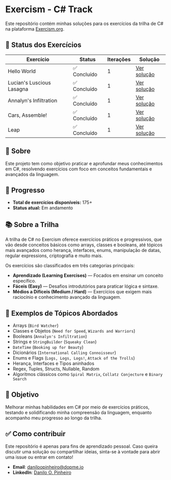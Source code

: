 # Exercism - C# Track

Este repositório contém minhas soluções para os exercícios da trilha de C# na plataforma [Exercism.org](https://exercism.org/tracks/csharp).

## 🚧 Status dos Exercícios

| Exercício       | Status     | Iterações | Solução                                                                 |
|-----------------|------------|-----------|-------------------------------------------------------------------------|
| Hello World     | ✅ Concluído | 1         | [Ver solução](https://exercism.org/tracks/csharp/exercises/hello-world/solutions/daniloopinheiro) |
| Lucian's Luscious Lasagna | ✅ Concluído | 1 | [Ver solução](https://exercism.org/tracks/csharp/exercises/lucians-luscious-lasagna/solutions/daniloopinheiro) |
| Annalyn's Infiltration | ✅ Concluído | 1 | [Ver solução](https://exercism.org/tracks/csharp/exercises/annalyns-infiltration/solutions/daniloopinheiro) |
| Cars, Assemble! | ✅ Concluído | 1 | [Ver solução](https://exercism.org/tracks/csharp/exercises/cars-assemble/solutions/daniloopinheiro) |
| Leap            | ✅ Concluído | 1 | [Ver solução](https://exercism.org/tracks/csharp/exercises/leap/solutions/daniloopinheiro) |




## 🧠 Sobre

Este projeto tem como objetivo praticar e aprofundar meus conhecimentos em C#, resolvendo exercícios com foco em conceitos fundamentais e avançados da linguagem.

## 📌 Progresso

- **Total de exercícios disponíveis:** 175+
- **Status atual:** Em andamento

## 📚 Sobre a Trilha

A trilha de C# no Exercism oferece exercícios práticos e progressivos, que vão desde conceitos básicos como arrays, classes e booleans, até tópicos mais avançados como herança, interfaces, enums, manipulação de datas, regular expressions, criptografia e muito mais.

Os exercícios são classificados em três categorias principais:
- **Aprendizado (Learning Exercises)** — Focados em ensinar um conceito específico.
- **Fáceis (Easy)** — Desafios introdutórios para praticar lógica e sintaxe.
- **Médios a Difíceis (Medium / Hard)** — Exercícios que exigem mais raciocínio e conhecimento avançado da linguagem.

## 🧩 Exemplos de Tópicos Abordados

- Arrays (`Bird Watcher`)
- Classes e Objetos (`Need for Speed`, `Wizards and Warriors`)
- Booleans (`Annalyn's Infiltration`)
- Strings e `StringBuilder` (`Squeaky Clean`)
- `DateTime` (`Booking up for Beauty`)
- Dicionários (`International Calling Connoisseur`)
- Enums e Flags (`Logs, Logs, Logs!`, `Attack of the Trolls`)
- Herança, Interfaces e Tipos aninhados
- Regex, Tuples, Structs, Nullable, Random
- Algoritmos clássicos como `Spiral Matrix`, `Collatz Conjecture` e `Binary Search`

## 🚀 Objetivo

Melhorar minhas habilidades em C# por meio de exercícios práticos, testando e solidificando minha compreensão da linguagem, enquanto acompanho meu progresso ao longo da trilha.

## ✅ Como contribuir

Este repositório é apenas para fins de aprendizado pessoal. Caso queira discutir uma solução ou compartilhar ideias, sinta-se à vontade para abrir uma issue ou entrar em contato!
* **Email**: [daniloopinheiro@dopme.io](mailto:daniloopinheiro@dopme.io)
* **LinkedIn**: [Danilo O. Pinheiro](https://www.linkedin.com/in/daniloopinheiro/)
